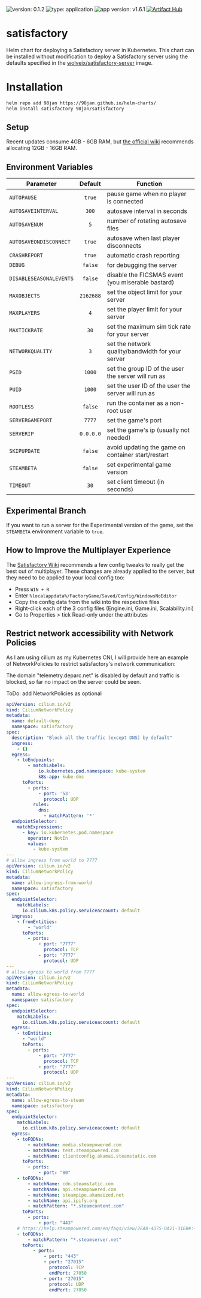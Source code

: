 ![version: 0.1.2](https://img.shields.io/badge/version-0.1.2-informational?style=flat-square) ![type: application](https://img.shields.io/badge/type-application-informational?style=flat-square) ![app version: v1.6.1](https://img.shields.io/badge/app%20version-v1.6.1-informational?style=flat-square) [![Artifact Hub](https://img.shields.io/endpoint?url=https://artifacthub.io/badge/repository/satisfactory)](https://artifacthub.io/packages/search?repo=satisfactory)

# satisfactory
Helm chart for deploying a Satisfactory server in Kubernetes. This chart can be installed without modification to deploy a Satisfactory server using the defaults specified in the [wolveix/satisfactory-server](https://hub.docker.com/r/wolveix/satisfactory-server) image.

# Installation

```sh
helm repo add 98jan https://98jan.github.io/helm-charts/
helm install satisfactory 98jan/satisfactory
```

## Setup

Recent updates consume 4GB - 6GB RAM, but [the official wiki](https://satisfactory.wiki.gg/wiki/Dedicated_servers#Requirements) recommends allocating 12GB - 16GB RAM.

## Environment Variables

| Parameter               |  Default  | Function                                            |
|-------------------------|:---------:|-----------------------------------------------------|
| `AUTOPAUSE`             |  `true`   | pause game when no player is connected              |
| `AUTOSAVEINTERVAL`      |   `300`   | autosave interval in seconds                        |
| `AUTOSAVENUM`           |    `5`    | number of rotating autosave files                   |
| `AUTOSAVEONDISCONNECT`  |  `true`   | autosave when last player disconnects               |
| `CRASHREPORT`           |  `true`   | automatic crash reporting                           |
| `DEBUG`                 |  `false`  | for debugging the server                            |
| `DISABLESEASONALEVENTS` |  `false`  | disable the FICSMAS event (you miserable bastard)   |
| `MAXOBJECTS`            | `2162688` | set the object limit for your server                |
| `MAXPLAYERS`            |    `4`    | set the player limit for your server                |
| `MAXTICKRATE`           |   `30`    | set the maximum sim tick rate for your server       |
| `NETWORKQUALITY`        |    `3`    | set the network quality/bandwidth for your server   |
| `PGID`                  |  `1000`   | set the group ID of the user the server will run as |
| `PUID`                  |  `1000`   | set the user ID of the user the server will run as  |
| `ROOTLESS`              |  `false`  | run the container as a non-root user                |
| `SERVERGAMEPORT`        |  `7777`   | set the game's port                                 |
| `SERVERIP`              | `0.0.0.0` | set the game's ip (usually not needed)              |
| `SKIPUPDATE`            |  `false`  | avoid updating the game on container start/restart  |
| `STEAMBETA`             |  `false`  | set experimental game version                       |
| `TIMEOUT`               |   `30`    | set client timeout (in seconds)                     |

## Experimental Branch

If you want to run a server for the Experimental version of the game, set the `STEAMBETA` environment variable to `true`.

## How to Improve the Multiplayer Experience

The [Satisfactory Wiki](https://satisfactory.wiki.gg/wiki/Multiplayer#Engine.ini) recommends a few config tweaks to really get the best out of multiplayer. These changes are already applied to the server, but they need to be applied to your local config too:

-   Press `WIN + R`
-   Enter `%localappdata%/FactoryGame/Saved/Config/WindowsNoEditor`
-   Copy the config data from the wiki into the respective files
-   Right-click each of the 3 config files (Engine.ini, Game.ini, Scalability.ini)
-   Go to Properties > tick Read-only under the attributes

## Restrict network accessibility with Network Policies
As I am using cilium as my Kubernetes CNI, I will provide here an example of NetworkPolicies to restrict satisfactory's network communication:

The domain "telemetry.deparc.net" is disabled by default and traffic is blocked, so far no impact on the server could be seen.

ToDo: add NetworkPolicies as optional

```YAML
apiVersion: cilium.io/v2
kind: CiliumNetworkPolicy
metadata:
  name: default-deny
  namespace: satisfactory
spec:
  description: "Block all the traffic (except DNS) by default"
  ingress:
    - {}
  egress:
    - toEndpoints:
        - matchLabels:
            io.kubernetes.pod.namespace: kube-system
            k8s-app: kube-dns
      toPorts:
        - ports:
            - port: '53'
              protocol: UDP
          rules:
            dns:
              - matchPattern: '*'
  endpointSelector:
    matchExpressions:
      - key: io.kubernetes.pod.namespace
        operator: NotIn
        values:
          - kube-system
---
# allow ingress from world to 7777
apiVersion: cilium.io/v2
kind: CiliumNetworkPolicy
metadata:
  name: allow-ingress-from-world
  namespace: satisfactory
spec:
  endpointSelector:
    matchLabels:
      io.cilium.k8s.policy.serviceaccount: default
  ingress:
    - fromEntities:
        - "world"
      toPorts:
        - ports:
            - port: "7777"
              protocol: TCP
            - port: "7777"
              protocol: UDP
---
# allow egress to world from 7777
apiVersion: cilium.io/v2
kind: CiliumNetworkPolicy
metadata:
  name: allow-egress-to-world
  namespace: satisfactory
spec:
  endpointSelector:
    matchLabels:
      io.cilium.k8s.policy.serviceaccount: default
  egress:
    - toEntities:
      - "world"
      toPorts:
        - ports:
            - port: "7777"
              protocol: TCP
            - port: "7777"
              protocol: UDP
---
apiVersion: cilium.io/v2
kind: CiliumNetworkPolicy
metadata:
  name: allow-egress-to-steam
  namespace: satisfactory
spec:
  endpointSelector:
    matchLabels:
      io.cilium.k8s.policy.serviceaccount: default
  egress:
    - toFQDNs:
        - matchName: media.steampowered.com
        - matchName: test.steampowered.com
        - matchName: clientconfig.akamai.steamstatic.com
      toPorts:
        - ports:
            - port: "80"
    - toFQDNs:
        - matchName: cdn.steamstatic.com
        - matchName: api.steampowered.com
        - matchName: steampipe.akamaized.net
        - matchName: api.ipify.org
        - matchPattern: "*.steamcontent.com"
      toPorts:
        - ports:
            - port: "443"
    # https://help.steampowered.com/en/faqs/view/2EA8-4D75-DA21-31EB#:~:text=The%20following%20are%20ports%20you,UDP%20remote%20port%2027015%2D27050
    - toFQDNs:
        - matchPattern: "*.steamserver.net"
      toPorts:
          - ports:
              - port: "443"
              - port: "27015"
                protocol: TCP
                endPort: 27050
              - port: "27015"
                protocol: UDP
                endPort: 27050
```
